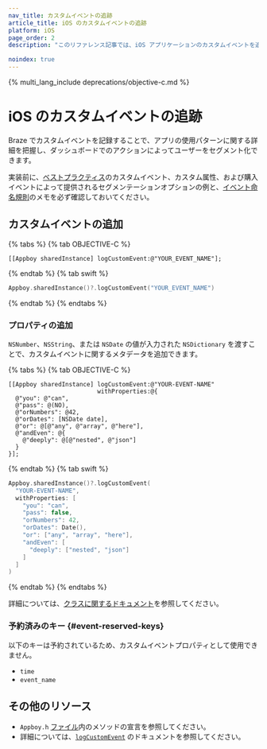 ```yaml
---
nav_title: カスタムイベントの追跡
article_title: iOS のカスタムイベントの追跡
platform: iOS
page_order: 2
description: "このリファレンス記事では、iOS アプリケーションのカスタムイベントを追加して追跡する方法について説明します。"

noindex: true
---
```


{% multi_lang_include deprecations/objective-c.md %}

# iOS のカスタムイベントの追跡

Braze でカスタムイベントを記録することで、アプリの使用パターンに関する詳細を把握し、ダッシュボードでのアクションによってユーザーをセグメント化できます。

実装前に、[ベストプラクティス][0]のカスタムイベント、カスタム属性、および購入イベントによって提供されるセグメンテーションオプションの例と、[イベント命名規則]({{site.baseurl}}/user_guide/data_and_analytics/custom_data/event_naming_conventions/)のメモを必ず確認しておいてください。

## カスタムイベントの追加

{% tabs %}
{% tab OBJECTIVE-C %}

```objc
[[Appboy sharedInstance] logCustomEvent:@"YOUR_EVENT_NAME"];
```

{% endtab %}
{% tab swift %}

```swift
Appboy.sharedInstance()?.logCustomEvent("YOUR_EVENT_NAME")
```

{% endtab %}
{% endtabs %}

### プロパティの追加

`NSNumber`、`NSString`、または `NSDate` の値が入力された `NSDictionary` を渡すことで、カスタムイベントに関するメタデータを追加できます。

{% tabs %}
{% tab OBJECTIVE-C %}

```objc
[[Appboy sharedInstance] logCustomEvent:@"YOUR-EVENT-NAME"
                         withProperties:@{
  @"you": @"can",
  @"pass": @(NO),
  @"orNumbers": @42,
  @"orDates": [NSDate date],
  @"or": @[@"any", @"array", @"here"],
  @"andEven": @{
    @"deeply": @[@"nested", @"json"]
  }
}];
```

{% endtab %}
{% tab swift %}

```swift
Appboy.sharedInstance()?.logCustomEvent(
  "YOUR-EVENT-NAME",
  withProperties: [
    "you": "can",
    "pass": false,
    "orNumbers": 42,
    "orDates": Date(),
    "or": ["any", "array", "here"],
    "andEven": [
      "deeply": ["nested", "json"]
    ]
  ]
)
```

{% endtab %}
{% endtabs %}

詳細については、[クラスに関するドキュメント][4]を参照してください。

### 予約済みのキー {#event-reserved-keys}

以下のキーは予約されているため、カスタムイベントプロパティとして使用できません。

- `time`
- `event_name`

## その他のリソース

- `Appboy.h` [ファイル][2]内のメソッドの宣言を参照してください。 
- 詳細については、[`logCustomEvent`][3] のドキュメントを参照してください。

[0]: {{site.baseurl}}/developer_guide/platform_wide/analytics_overview/#user-data-collection
[2]: https://github.com/Appboy/appboy-ios-sdk/blob/master/AppboyKit/include/Appboy.h
[3]: http://appboy.github.io/appboy-ios-sdk/docs/interface_appboy.html#ad80c39e8c96482a77562a5b1a1d387aa "logcustomevent のドキュメント"
[4]: http://appboy.github.io/appboy-ios-sdk/docs/interface_appboy.html#a4f0051d73d85cb37f63c232248124c79 "logcustomevent:withproperties のドキュメント"
